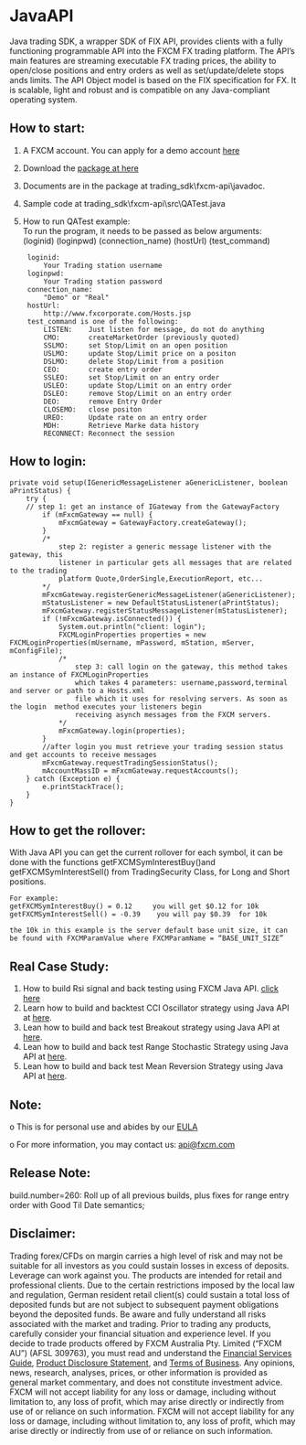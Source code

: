 # JavaAPI

Java trading SDK, a wrapper SDK of FIX API, provides clients with a fully functioning programmable API into the FXCM FX trading platform. The API’s main features are streaming executable FX trading prices, the ability to open/close positions and entry orders as well as set/update/delete stops ands limits. The API Object model is based on the FIX specification for FX. It is scalable, light and robust and is compatible on any Java-compliant operating system.

## How to start:
1) A FXCM account. You can apply for a demo account [here](https://www.fxcm.com/uk/algorithmic-trading/api-trading/)
2) Download the [package at here](https://apiwiki.fxcorporate.com/api/java/trading_sdk.zip)
3) Documents are in the package at trading_sdk\fxcm-api\javadoc.
4) Sample code at trading_sdk\fxcm-api\src\QATest.java
5) How to run QATest example:  
To run the program, it needs to be passed as below arguments:  
(loginid) (loginpwd) (connection_name) (hostUrl) (test_command) 	  	

		loginid: 
		   	Your Trading station username
		loginpwd:
		   	Your Trading station password
		connection_name:
		   	"Demo" or "Real"  
		hostUrl: 
		  	http://www.fxcorporate.com/Hosts.jsp 
		test_command is one of the following:
     		LISTEN:    Just listen for message, do not do anything
		 	CMO:       createMarketOrder (previously quoted)
		 	SSLMO:     set Stop/Limit on an open position
		 	USLMO:     update Stop/Limit price on a positon 
		 	DSLMO:     delete Stop/Limit from a position
		 	CEO:       create entry order 
		 	SSLEO:     set Stop/Limit on an entry order
		 	USLEO:     update Stop/Limit on an entry order
		 	DSLEO:     remove Stop/Limit on an entry order
		 	DEO:       remove Entry Order
		 	CLOSEMO:   close positon
		 	UREO:      Update rate on an entry order
			MDH:	   Retrieve Marke data history
			RECONNECT: Reconnect the session

## How to login:

    private void setup(IGenericMessageListener aGenericListener, boolean aPrintStatus) {
        try {
		// step 1: get an instance of IGateway from the GatewayFactory
            if (mFxcmGateway == null) {
                mFxcmGateway = GatewayFactory.createGateway();
            }
            /*
                step 2: register a generic message listener with the gateway, this
                listener in particular gets all messages that are related to the trading
                platform Quote,OrderSingle,ExecutionReport, etc...
            */
            mFxcmGateway.registerGenericMessageListener(aGenericListener);
            mStatusListener = new DefaultStatusListener(aPrintStatus);
            mFxcmGateway.registerStatusMessageListener(mStatusListener);
            if (!mFxcmGateway.isConnected()) {
                System.out.println("client: login");
                FXCMLoginProperties properties = new FXCMLoginProperties(mUsername, mPassword, mStation, mServer, mConfigFile);
                /*
                    step 3: call login on the gateway, this method takes an instance of FXCMLoginProperties
                    which takes 4 parameters: username,password,terminal and server or path to a Hosts.xml
                    file which it uses for resolving servers. As soon as the login  method executes your listeners begin
                    receiving asynch messages from the FXCM servers.
                */
                mFxcmGateway.login(properties);
            }
            //after login you must retrieve your trading session status and get accounts to receive messages
            mFxcmGateway.requestTradingSessionStatus();
            mAccountMassID = mFxcmGateway.requestAccounts();
        } catch (Exception e) {
            e.printStackTrace();
        }
    }

## How to get the rollover:

With Java API you can get the current rollover for each symbol, it can be done with the functions getFXCMSymInterestBuy()and getFXCMSymInterestSell() from TradingSecurity Class,  for Long and Short positions.

	For example:
	getFXCMSymInterestBuy() = 0.12     you will get $0.12 for 10k
	getFXCMSymInterestSell() = -0.39    you will pay $0.39  for 10k

	the 10k in this example is the server default base unit size, it can be found with FXCMParamValue where FXCMParamName = “BASE_UNIT_SIZE”

## Real Case Study:
1. How to build Rsi signal and back testing using FXCM Java API. <a href="https://apiwiki.fxcorporate.com/api/StrategyRealCaseStudy/JavaAPI/FXCM_Java_API_Tutorial_RsiSignal_Strategy.zip" target="_blank"> click here</a>
2. Learn how to build and backtest CCI Oscillator strategy using Java API at <a href="https://apiwiki.fxcorporate.com/api/StrategyRealCaseStudy/JavaAPI/CCIOscillatorStrategy-2.zip">here</a>.
3. Lean how to build and back test Breakout strategy using Java API at <a href="https://apiwiki.fxcorporate.com/api/StrategyRealCaseStudy/JavaAPI/BreakOutStrategy_JavaAPI.zip">here</a>. 
4. Lean how to build and back test Range Stochastic Strategy using Java API at <a href="https://apiwiki.fxcorporate.com/api/StrategyRealCaseStudy/JavaAPI/RangeStochasticStrategy.zip">here</a>. 
5. Lean how to build and back test Mean Reversion Strategy using Java API at <a href="https://apiwiki.fxcorporate.com/api/StrategyRealCaseStudy/JavaAPI/MeanReversionStrategy.zip">here</a>. 

## Note:
o	This is for personal use and abides by our [EULA](https://www.fxcm.com/uk/forms/eula/)

o	For more information, you may contact us: api@fxcm.com

## Release Note:
build.number=260: Roll up of all previous builds, plus fixes for range entry order with Good Til Date semantics;

## Disclaimer:

Trading forex/CFDs on margin carries a high level of risk and may not be suitable for all investors as you could sustain losses in excess of deposits. Leverage can work against you. The products are intended for retail and professional clients. Due to the certain restrictions imposed by the local law and regulation, German resident retail client(s) could sustain a total loss of deposited funds but are not subject to subsequent payment obligations beyond the deposited funds. Be aware and fully understand all risks associated with the market and trading. Prior to trading any products, carefully consider your financial situation and experience level. If you decide to trade products offered by FXCM Australia Pty. Limited (“FXCM AU”) (AFSL 309763), you must read and understand the [Financial Services Guide](https://docs.fxcorporate.com/financial-services-guide-au.pdf), [Product Disclosure Statement](https://www.fxcm.com/au/legal/product-disclosure-statements/), and [Terms of Business](https://docs.fxcorporate.com/tob_au_en.pdf). Any opinions, news, research, analyses, prices, or other information is provided as general market commentary, and does not constitute investment advice. FXCM will not accept liability for any loss or damage, including without limitation to, any loss of profit, which may arise directly or indirectly from use of or reliance on such information. FXCM will not accept liability for any loss or damage, including without limitation to, any loss of profit, which may arise directly or indirectly from use of or reliance on such information.
